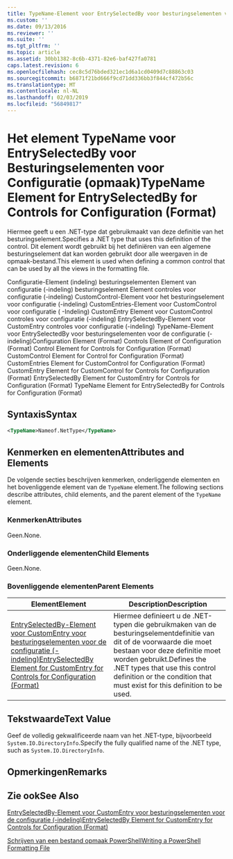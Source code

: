 ```yaml
---
title: TypeName-Element voor EntrySelectedBy voor besturingselementen voor de configuratie (-indeling) | Microsoft Docs
ms.custom: ''
ms.date: 09/13/2016
ms.reviewer: ''
ms.suite: ''
ms.tgt_pltfrm: ''
ms.topic: article
ms.assetid: 30bb1382-8c6b-4371-82e6-baf427fa0781
caps.latest.revision: 6
ms.openlocfilehash: cec8c5d76bded321ec1d6a1cd0409d7c88863c03
ms.sourcegitcommit: b6871f21bd666f9cd71dd336bb3f844cf472b56c
ms.translationtype: MT
ms.contentlocale: nl-NL
ms.lasthandoff: 02/03/2019
ms.locfileid: "56849817"
---
```

# <a name="typename-element-for-entryselectedby-for-controls-for-configuration-format"></a><span data-ttu-id="baa58-102">Het element TypeName voor EntrySelectedBy voor Besturingselementen voor Configuratie (opmaak)</span><span class="sxs-lookup"><span data-stu-id="baa58-102">TypeName Element for EntrySelectedBy for Controls for Configuration (Format)</span></span>

<span data-ttu-id="baa58-103">Hiermee geeft u een .NET-type dat gebruikmaakt van deze definitie van het besturingselement.</span><span class="sxs-lookup"><span data-stu-id="baa58-103">Specifies a .NET type that uses this definition of the control.</span></span> <span data-ttu-id="baa58-104">Dit element wordt gebruikt bij het definiëren van een algemene besturingselement dat kan worden gebruikt door alle weergaven in de opmaak-bestand.</span><span class="sxs-lookup"><span data-stu-id="baa58-104">This element is used when defining a common control that can be used by all the views in the formatting file.</span></span>

<span data-ttu-id="baa58-105">Configuratie-Element (indeling) besturingselementen Element van configuratie (-indeling) besturingselement Element controles voor configuratie (-indeling) CustomControl-Element voor het besturingselement voor configuratie (-indeling) CustomEntries-Element voor CustomControl voor configuratie ( -Indeling) CustomEntry Element voor CustomControl controles voor configuratie (-indeling) EntrySelectedBy-Element voor CustomEntry controles voor configuratie (-indeling) TypeName-Element voor EntrySelectedBy voor besturingselementen voor de configuratie (-indeling)</span><span class="sxs-lookup"><span data-stu-id="baa58-105">Configuration Element (Format) Controls Element of Configuration (Format) Control Element for Controls for Configuration (Format) CustomControl Element for Control for Configuration (Format) CustomEntries Element for CustomControl for Configuration (Format) CustomEntry Element for CustomControl for Controls for Configuration (Format) EntrySelectedBy Element for CustomEntry for Controls for Configuration (Format) TypeName Element for EntrySelectedBy for Controls for Configuration (Format)</span></span>

## <a name="syntax"></a><span data-ttu-id="baa58-106">Syntaxis</span><span class="sxs-lookup"><span data-stu-id="baa58-106">Syntax</span></span>

```xml
<TypeName>Nameof.NetType</TypeName>

```

## <a name="attributes-and-elements"></a><span data-ttu-id="baa58-107">Kenmerken en elementen</span><span class="sxs-lookup"><span data-stu-id="baa58-107">Attributes and Elements</span></span>

<span data-ttu-id="baa58-108">De volgende secties beschrijven kenmerken, onderliggende elementen en het bovenliggende element van de `TypeName` element.</span><span class="sxs-lookup"><span data-stu-id="baa58-108">The following sections describe attributes, child elements, and the parent element of the `TypeName` element.</span></span>

### <a name="attributes"></a><span data-ttu-id="baa58-109">Kenmerken</span><span class="sxs-lookup"><span data-stu-id="baa58-109">Attributes</span></span>

<span data-ttu-id="baa58-110">Geen.</span><span class="sxs-lookup"><span data-stu-id="baa58-110">None.</span></span>

### <a name="child-elements"></a><span data-ttu-id="baa58-111">Onderliggende elementen</span><span class="sxs-lookup"><span data-stu-id="baa58-111">Child Elements</span></span>

<span data-ttu-id="baa58-112">Geen.</span><span class="sxs-lookup"><span data-stu-id="baa58-112">None.</span></span>

### <a name="parent-elements"></a><span data-ttu-id="baa58-113">Bovenliggende elementen</span><span class="sxs-lookup"><span data-stu-id="baa58-113">Parent Elements</span></span>

|<span data-ttu-id="baa58-114">Element</span><span class="sxs-lookup"><span data-stu-id="baa58-114">Element</span></span>|<span data-ttu-id="baa58-115">Description</span><span class="sxs-lookup"><span data-stu-id="baa58-115">Description</span></span>|
|-------------|-----------------|
|[<span data-ttu-id="baa58-116">EntrySelectedBy-Element voor CustomEntry voor besturingselementen voor de configuratie (-indeling)</span><span class="sxs-lookup"><span data-stu-id="baa58-116">EntrySelectedBy Element for CustomEntry for Controls for Configuration (Format)</span></span>](./entryselectedby-element-for-customentry-for-controls-for-configuration-format.md)|<span data-ttu-id="baa58-117">Hiermee definieert u de .NET-typen die gebruikmaken van de besturingselementdefinitie van dit of de voorwaarde die moet bestaan voor deze definitie moet worden gebruikt.</span><span class="sxs-lookup"><span data-stu-id="baa58-117">Defines the .NET types that use this control definition or the condition that must exist for this definition to be used.</span></span>|

## <a name="text-value"></a><span data-ttu-id="baa58-118">Tekstwaarde</span><span class="sxs-lookup"><span data-stu-id="baa58-118">Text Value</span></span>

<span data-ttu-id="baa58-119">Geef de volledig gekwalificeerde naam van het .NET-type, bijvoorbeeld `System.IO.DirectoryInfo`.</span><span class="sxs-lookup"><span data-stu-id="baa58-119">Specify the fully qualified name of the .NET type, such as `System.IO.DirectoryInfo`.</span></span>

## <a name="remarks"></a><span data-ttu-id="baa58-120">Opmerkingen</span><span class="sxs-lookup"><span data-stu-id="baa58-120">Remarks</span></span>

## <a name="see-also"></a><span data-ttu-id="baa58-121">Zie ook</span><span class="sxs-lookup"><span data-stu-id="baa58-121">See Also</span></span>

[<span data-ttu-id="baa58-122">EntrySelectedBy-Element voor CustomEntry voor besturingselementen voor de configuratie (-indeling)</span><span class="sxs-lookup"><span data-stu-id="baa58-122">EntrySelectedBy Element for CustomEntry for Controls for Configuration (Format)</span></span>](./entryselectedby-element-for-customentry-for-controls-for-configuration-format.md)

[<span data-ttu-id="baa58-123">Schrijven van een bestand opmaak PowerShell</span><span class="sxs-lookup"><span data-stu-id="baa58-123">Writing a PowerShell Formatting File</span></span>](./writing-a-powershell-formatting-file.md)
